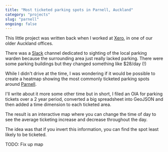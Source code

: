 ```yaml
---
title: "Most ticketed parking spots in Parnell, Auckland"
category: "projects"
slug: "parnell"
ongoing: false
---
```


This little project was written back when I worked at [Xero](https://xero.com/nz/), in one of our older Auckland offices.

There was a [Slack](https://slack.com) channel dedicated to sighting of the local parking warden because the surrounding area just really lacked parking. There were some parking buildings but they changed something like $28/day (!)

While I didn't drive at the time, I was wondering if it would be possible to create a heatmap showing the most commonly ticketed parking spots around [Parnell](https://en.wikipedia.org/wiki/Parnell,_New_Zealand).

I'll write about it more some other time but in short, I filed an OIA for parking tickets over a 2 year period, converted a big spreadsheet into GeoJSON and then added a time dimension to each ticketed area.

The result is an interactive map where you can change the time of day to see the average ticketing increase and decrease throughout the day.

The idea was that if you invert this information, you can find the spot least likely to be ticketed.

TODO: Fix up map
<!-- You can play around with the project just below but if you'd like to see a full screen version, or you have iframes disabled, then you can [check it out here](/projects/parnell/map.html).

<iframe src="/projects/parnell/map.html" style="width: 100%; height: 500px;" allowfullscreen></iframe> -->
